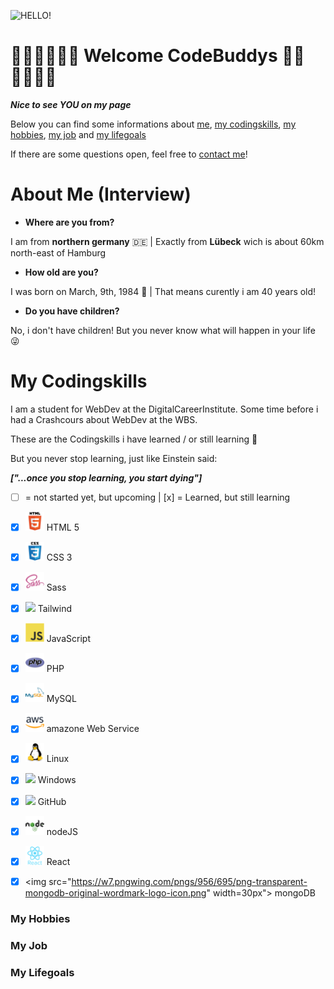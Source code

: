 ![HELLO!](https://cdn.pixabay.com/animation/2022/07/31/05/34/05-34-05-841_512.gif)


# 👩‍💻👨‍💻🧑‍💻 Welcome CodeBuddys 🧑‍💻👨‍💻👩‍💻

___Nice to see YOU on my page___

Below you can find some informations about [me](#About), [my codingskills](Codingskills), [my hobbies](Hobbies), [my job](Job) and [my lifegoals](Lifegoals)

If there are some questions open, feel free to [contact me](mailto:andre.ruehmling@dci-student.org)!

# About Me (Interview)
- **Where are you from?**

I am from **northern germany** 🇩🇪 | Exactly from **Lübeck** wich is about 60km north-east of Hamburg 

- **How old are you?**
 
I was born on March, 9th, 1984 🍼 | That means curently i am 40 years old!

- **Do you have children?**

No, i don't have children! But you never know what will happen in your life 😜

# My Codingskills

I am a student for WebDev at the DigitalCareerInstitute. Some time before i had a Crashcours about WebDev at the WBS.

These are the Codingskills i have learned / or still learning 🫠

But you never stop learning, just like Einstein said: 

**_["...once you stop learning, you start dying"]_**

- [ ] = not started yet, but upcoming | [x] = Learned, but still learning

- [x] <img src="https://raw.githubusercontent.com/devicons/devicon/master/icons/html5/html5-original-wordmark.svg" width="30px"> HTML 5
- [x] <img src="https://raw.githubusercontent.com/devicons/devicon/master/icons/css3/css3-original-wordmark.svg" width="30px"> CSS 3
- [x] <img src="https://raw.githubusercontent.com/devicons/devicon/master/icons/sass/sass-original.svg" width="30px"> Sass
- [x] <img src="https://www.vectorlogo.zone/logos/tailwindcss/tailwindcss-icon.svg" width="30px"> Tailwind
- [x] <img src="https://raw.githubusercontent.com/devicons/devicon/master/icons/javascript/javascript-original.svg" width="30px"> JavaScript
- [x] <img src="https://raw.githubusercontent.com/devicons/devicon/master/icons/php/php-original.svg" width="30px"> PHP
- [x] <img src="https://raw.githubusercontent.com/devicons/devicon/master/icons/mysql/mysql-original-wordmark.svg" width="30px"> MySQL
- [x] <img src="https://raw.githubusercontent.com/devicons/devicon/master/icons/amazonwebservices/amazonwebservices-original-wordmark.svg" width="30px"> amazone Web Service
- [x] <img src="https://raw.githubusercontent.com/devicons/devicon/master/icons/linux/linux-original.svg" width="30px"> Linux
- [x] <img src="https://upload.wikimedia.org/wikipedia/de/f/f4/Windows_7_Logo.svg" width="30px"> Windows
- [x] <img src="https://brandeps.com/logo-download/G/GitHub-Icon-logo-vector-01.svg" width="30px"> GitHub
- [x] <img src="https://raw.githubusercontent.com/devicons/devicon/master/icons/nodejs/nodejs-original-wordmark.svg" width="30px"> nodeJS
- [x] <img src="https://raw.githubusercontent.com/devicons/devicon/master/icons/react/react-original-wordmark.svg" width="30px"> React
- [x] <img src="https://w7.pngwing.com/pngs/956/695/png-transparent-mongodb-original-wordmark-logo-icon.png" width=30px"> mongoDB

### My Hobbies


### My Job


### My Lifegoals



<!--
**ARdcistudent/ARdcistudent** is a ✨ _special_ ✨ repository because its `README.md` (this file) appears on your GitHub profile.

Here are some ideas to get you started:

- 🔭 I’m currently working on ...
- 🌱 I’m currently learning ...
- 👯 I’m looking to collaborate on ...
- 🤔 I’m looking for help with ...
- 💬 Ask me about ...
- 📫 How to reach me: ...
- 😄 Pronouns: ...
- ⚡ Fun fact: ...
-->
